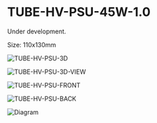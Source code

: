 # TUBE-HV-PSU-45W-1.0

Under development.

Size: 110x130mm

![TUBE-HV-PSU-3D](https://github.com/user-attachments/assets/10d5a0bd-21f0-45ab-84d9-48bad55a5cf3)

![TUBE-HV-PSU-3D-VIEW](https://github.com/user-attachments/assets/7390b839-3375-4a3b-a72c-c9199b453075)

![TUBE-HV-PSU-FRONT](https://github.com/user-attachments/assets/cf4dfe13-0dea-47db-8a1e-16828057c549)

![TUBE-HV-PSU-BACK](https://github.com/user-attachments/assets/bd90383a-65a0-4285-b52b-582df25293bb)

![Diagram](https://github.com/user-attachments/assets/711a6dff-7bcd-4829-905c-36259fbbc566)